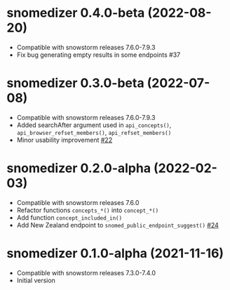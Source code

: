 

# snomedizer 0.4.0-beta (2022-08-20)

* Compatible with snowstorm releases 7.6.0-7.9.3
* Fix bug generating empty results in some endpoints #37

# snomedizer 0.3.0-beta (2022-07-08)

* Compatible with snowstorm releases 7.6.0-7.9.3
* Added searchAfter argument used in `api_concepts()`, `api_browser_refset_members()`, `api_refset_members()`
* Minor usability improvement [#22](https://github.com/ramses-antibiotics/snomedizer/issues/22)

# snomedizer 0.2.0-alpha (2022-02-03)

* Compatible with snowstorm releases 7.6.0
* Refactor functions `concepts_*()` into `concept_*()`
* Add function `concept_included_in()`
* Add New Zealand endpoint to `snomed_public_endpoint_suggest()` [#24](https://github.com/ramses-antibiotics/snomedizer/issues/24)

# snomedizer 0.1.0-alpha (2021-11-16)

* Compatible with snowstorm releases 7.3.0-7.4.0
* Initial version
